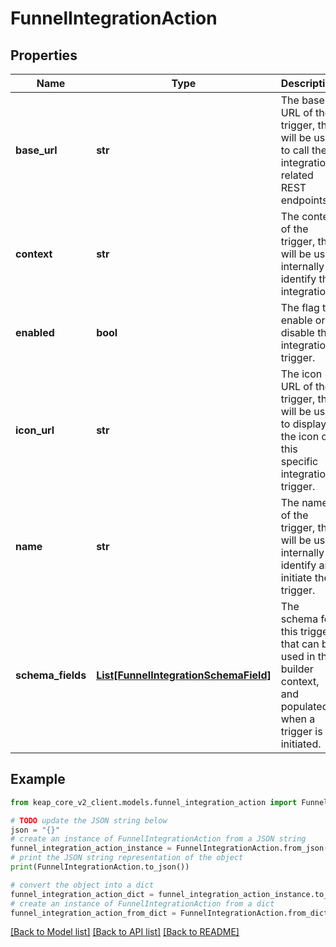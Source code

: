 # FunnelIntegrationAction


## Properties

Name | Type | Description | Notes
------------ | ------------- | ------------- | -------------
**base_url** | **str** | The base URL of the trigger, that will be used to call the integration related REST endpoints. | [optional] 
**context** | **str** | The context of the trigger, that will be used internally to identify the integration. | [optional] 
**enabled** | **bool** | The flag to enable or disable the integration trigger. | [optional] 
**icon_url** | **str** | The icon URL of the trigger, that will be used to display the icon of this specific integration trigger. | [optional] 
**name** | **str** | The name of the trigger, that will be used internally to identify and initiate the trigger. | [optional] 
**schema_fields** | [**List[FunnelIntegrationSchemaField]**](FunnelIntegrationSchemaField.md) | The schema for this trigger that can be used in the builder context, and populated when a trigger is initiated. | [optional] 

## Example

```python
from keap_core_v2_client.models.funnel_integration_action import FunnelIntegrationAction

# TODO update the JSON string below
json = "{}"
# create an instance of FunnelIntegrationAction from a JSON string
funnel_integration_action_instance = FunnelIntegrationAction.from_json(json)
# print the JSON string representation of the object
print(FunnelIntegrationAction.to_json())

# convert the object into a dict
funnel_integration_action_dict = funnel_integration_action_instance.to_dict()
# create an instance of FunnelIntegrationAction from a dict
funnel_integration_action_from_dict = FunnelIntegrationAction.from_dict(funnel_integration_action_dict)
```
[[Back to Model list]](../README.md#documentation-for-models) [[Back to API list]](../README.md#documentation-for-api-endpoints) [[Back to README]](../README.md)


